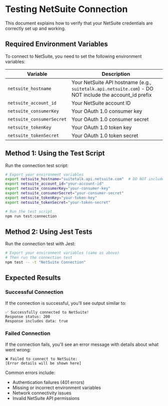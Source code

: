 # Testing NetSuite Connection

This document explains how to verify that your NetSuite credentials are correctly set up and working.

## Required Environment Variables

To connect to NetSuite, you need to set the following environment variables:

| Variable | Description |
|----------|-------------|
| `netsuite_hostname` | Your NetSuite API hostname (e.g., `suitetalk.api.netsuite.com`) - DO NOT include the account_id prefix |
| `netsuite_account_id` | Your NetSuite account ID |
| `netsuite_consumerKey` | Your OAuth 1.0 consumer key |
| `netsuite_consumerSecret` | Your OAuth 1.0 consumer secret |
| `netsuite_tokenKey` | Your OAuth 1.0 token key |
| `netsuite_tokenSecret` | Your OAuth 1.0 token secret |

## Method 1: Using the Test Script

Run the connection test script:

```bash
# Export your environment variables
export netsuite_hostname="suitetalk.api.netsuite.com"  # DO NOT include account_id prefix
export netsuite_account_id="your-account-id"
export netsuite_consumerKey="your-consumer-key"
export netsuite_consumerSecret="your-consumer-secret"
export netsuite_tokenKey="your-token-key"
export netsuite_tokenSecret="your-token-secret"

# Run the test script
npm run test:connection
```

## Method 2: Using Jest Tests

Run the connection test with Jest:

```bash
# Export your environment variables (same as above)
# Then run the connection test
npm test -- -t "NetSuite Connection"
```

## Expected Results

### Successful Connection

If the connection is successful, you'll see output similar to:

```
✅ Successfully connected to NetSuite!
Response status: 200
Response includes data: true
```

### Failed Connection

If the connection fails, you'll see an error message with details about what went wrong:

```
❌ Failed to connect to NetSuite:
[Error details will be shown here]
```

Common errors include:
- Authentication failures (401 errors)
- Missing or incorrect environment variables
- Network connectivity issues
- Invalid NetSuite API permissions
